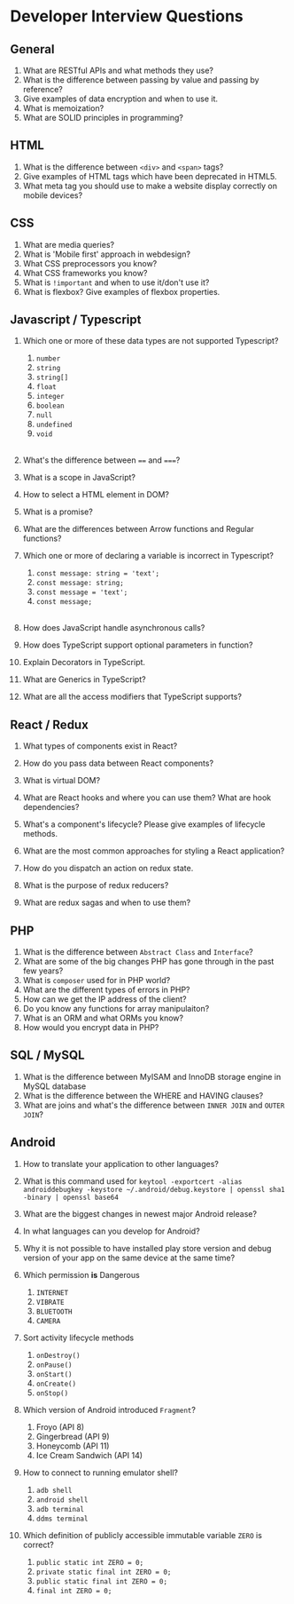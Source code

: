 # Developer Interview Questions

## General

1. What are RESTful APIs and what methods they use? 
1. What is the difference between passing by value and passing by reference?
2. Give examples of data encryption and when to use it.
3. What is memoization? 
4. What are SOLID principles in programming? 

## HTML

1. What is the difference between `<div>` and `<span>` tags? 
2. Give examples of HTML tags which have been deprecated in HTML5.
3. What meta tag you should use to make a website display correctly on mobile devices? 

## CSS

1. What are media queries? 
2. What is 'Mobile first' approach in webdesign? 
3. What CSS preprocessors you know?
4. What CSS frameworks you know? 
5. What is `!important` and when to use it/don't use it?
6. What is flexbox? Give examples of flexbox properties.

## Javascript / Typescript

1. Which one or more of these data types are not supported Typescript?
    1. `number`
    1. `string`
    1. `string[]`
    1. `float`
    1. `integer`
    1. `boolean`
    1. `null`
    1. `undefined`
    1. `void`
    <br>
1. What's the difference between `==` and `===`?
1. What is a scope in JavaScript?
    <br>
1. How to select a HTML element in DOM?
    <br>
1. What is a promise?
    <br>
1. What are the differences between Arrow functions and Regular functions?

1. Which one or more of declaring a variable is incorrect in Typescript?
    1. `const message: string = 'text';`
    1. `const message: string;`
    1. `const message = 'text';`
    1. `const message;`
    <br>
1. How does JavaScript handle asynchronous calls?
    <br>
1. How does TypeScript support optional parameters in function?
    <br>
1. Explain Decorators in TypeScript.
    <br>
1. What are Generics in TypeScript?
    <br>
1. What are all the access modifiers that TypeScript supports?
    <br>

## React / Redux

1. What types of components exist in React?

1. How do you pass data between React components?

1. What is virtual DOM?

1. What are React hooks and where you can use them? What are hook dependencies?

1. What's a component's lifecycle? Please give examples of lifecycle methods.

1. What are the most common approaches for styling a React application?

1. How do you dispatch an action on redux state.

1. What is the purpose of redux reducers?

1. What are redux sagas and when to use them? 

## PHP

1. What is the difference between `Abstract Class` and `Interface`?
1. What are some of the big changes PHP has gone through in the past few years?
1. What is `composer` used for in PHP world?
1. What are the different types of errors in PHP?
1. How can we get the IP address of the client?
1. Do you know any functions for array manipulaiton? 
2. What is an ORM and what ORMs you know? 
3. How would you encrypt data in PHP? 

## SQL / MySQL

1. What is the difference between MyISAM and InnoDB storage engine in MySQL database
1. What is the difference between the WHERE and HAVING clauses?
2. What are joins and what's the difference between `INNER JOIN` and `OUTER JOIN`?

## Android

1. How to translate your application to other languages?
1. What is this command used for `keytool -exportcert -alias androiddebugkey -keystore ~/.android/debug.keystore | openssl sha1 -binary | openssl base64`
1. What are the biggest changes in newest major Android release?
1. In what languages can you develop for Android?
1. Why it is not possible to have installed play store version and debug version of your app on the same device at the same time?

1. Which permission **is** Dangerous
    1. `INTERNET`
    1. `VIBRATE`
    1. `BLUETOOTH`
    1. `CAMERA`

1. Sort activity lifecycle methods
    1. `onDestroy()`
    1. `onPause()`
    1. `onStart()`
    1. `onCreate()`
    1. `onStop()`

1. Which version of Android introduced `Fragment`?
    1. Froyo (API 8)
    1. Gingerbread (API 9)
    1. Honeycomb (API 11)
    1. Ice Cream Sandwich (API 14)

1. How to connect to running emulator shell?
    1. `adb shell`
    1. `android shell`
    1. `adb terminal`
    1. `ddms terminal`

1. Which definition of publicly accessible immutable variable `ZERO` is correct?
    1. `public static int ZERO = 0;`
    1. `private static final int ZERO = 0;`
    1. `public static final int ZERO = 0;`
    1. `final int ZERO = 0;`
